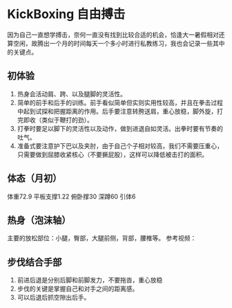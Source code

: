 # KickBoxing 自由搏击
因为自己一直想学搏击，奈何一直没有找到比较合适的机会，恰逢大一暑假相对还算空闲，故腾出一个月的时间每天一个多小时进行私教练习，我也会记录一些其中的关键点。

## 初体验
1. 热身会活动肩、跨、以及腿脚的灵活性。
2. 简单的前手和后手的训练。前手看似简单但实则实用性较高，并且在拳击过程中起到试探和把握距离的作用。后手要注意转胯送肩，重心放稳，脚外旋，打完即收（类似于鞭打的劲）。
3. 打拳时要足以脚下的灵活性以及动作，做到进退自如灵活。出拳时要有节奏的吐气。
4. 准备式要注意护下巴以及夹肘，由于自己个子相对较高，我们不需要压重心，只需要做到屈膝收紧核心（不要撅屁股），这样可以降低被击打的面积。

## 体态（月初）
体重72.9
平板支撑1.22
俯卧撑30
深蹲60
引体6


## 热身（泡沫轴）
主要的放松部位：小腿，臀部，大腿前侧，背部，腰椎等。
参考视频：

## 步伐结合手部
1. 前进后退是分别后脚和前脚发力，不要拖沓，重心放稳
2. 步伐的关键是掌握自己和对手之间的距离感。
3. 可以后退后抓空隙出后手。